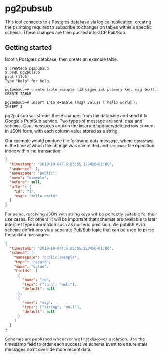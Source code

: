 # pg2pubsub

This tool connects to a Postgres database via logical replication, creating the
plumbing required to subscribe to changes on tables within a specific schema.
These changes are then pushed into GCP Pub/Sub.

## Getting started

Boot a Postgres database, then create an example table.

```console
$ createdb pg2pubsub
$ psql pg2pubsub
psql (11.5)
Type "help" for help.

pg2pubsub=# create table example (id bigserial primary key, msg text);
CREATE TABLE

pg2pubsub=# insert into example (msg) values ('hello world');
INSERT 1
```

pg2pubsub will stream these changes from the database and send it to Google's
Pub/Sub service. Two types of message are sent, data and schema. Data messages
contain the inserted/updated/deleted row content in JSON form, with each column
value stored as a string.

Our example would produce the following data message, where `timestamp` is the
time at which the change was committed and `sequence` the operation index within
the transaction:

```json
{
  "timestamp": "2019-10-04T16:05:55.123456+01:00",
  "sequence": 1,
  "namespace": "public",
  "name": "example",
  "before": null,
  "after": {
    "id": "1",
    "msg": "hello world"
  }
}
```

For some, receiving JSON with string keys will be perfectly suitable for their
use cases. For others, it will be important that schemas are available to later
interpret type information such as numeric precision. We publish Avro schema
definitions via a separate Pub/Sub topic that can be used to parse these data
messages:

```json
{
  "timestamp": "2019-10-04T16:05:55.123456+01:00",
  "schema": {
    "namespace": "public.example",
    "type": "record",
    "name": "value",
    "fields": [
      {
        "name": "id",
        "type": ["long", "null"],
        "default": null
      },
      {
        "name": "msg",
        "type": ["string", "null"],
        "default": null
      }
    ]
  }
}
```

Schemas are published whenever we first discover a relation. Use the timestamp
field to order each successive schema event to ensure stale messages don't
override more recent data.
